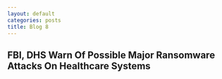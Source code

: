 ```yaml
---
layout: default
categories: posts
title: Blog 8
---
```


## FBI, DHS Warn Of Possible Major Ransomware Attacks On Healthcare Systems

![]()




